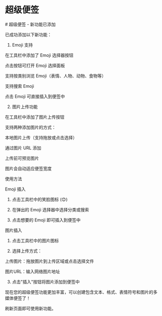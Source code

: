 # 超级便签 

\# 超级便签 - 新功能已添加

已成功添加以下新功能：



1. Emoji 支持

在工具栏中添加了 Emoji 选择器按钮

点击按钮可打开 Emoji 选择面板

支持按类别浏览 Emoji（表情、人物、动物、食物等）

支持搜索 Emoji

点击 Emoji 可直接插入到便签中



2. 图片上传功能

在工具栏中添加了图片上传按钮

支持两种添加图片的方式：

本地图片上传（支持拖放或点击选择）

通过图片 URL 添加

上传前可预览图片

图片会自动适应便签宽度

使用方法



Emoji 插入

1. 点击工具栏中的笑脸图标 (😊)

2. 在弹出的 Emoji 选择器中选择分类或搜索

3. 点击想要的 Emoji 即可插入到便签中



图片插入

1. 点击工具栏中的图片图标

2. 选择上传方式：

上传图片：拖放图片到上传区域或点击选择文件

图片URL：输入网络图片地址

3. 点击"插入"按钮将图片添加到便签中

现在您的超级便签功能更加丰富，可以创建包含文本、格式、表情符号和图片的多媒体便签了！

刷新页面即可使用新功能。